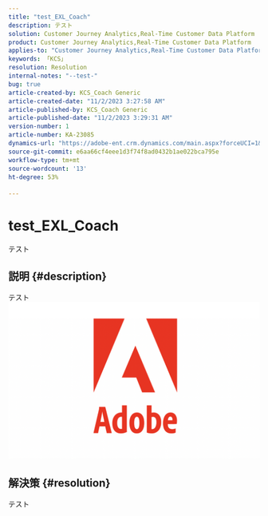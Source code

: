 ```yaml
---
title: "test_EXL_Coach"
description: テスト
solution: Customer Journey Analytics,Real-Time Customer Data Platform
product: Customer Journey Analytics,Real-Time Customer Data Platform
applies-to: "Customer Journey Analytics,Real-Time Customer Data Platform"
keywords: 「KCS」
resolution: Resolution
internal-notes: "--test-"
bug: true
article-created-by: KCS_Coach Generic
article-created-date: "11/2/2023 3:27:58 AM"
article-published-by: KCS_Coach Generic
article-published-date: "11/2/2023 3:29:31 AM"
version-number: 1
article-number: KA-23085
dynamics-url: "https://adobe-ent.crm.dynamics.com/main.aspx?forceUCI=1&pagetype=entityrecord&etn=knowledgearticle&id=20e2fbcb-2f79-ee11-8179-6045bd006a22"
source-git-commit: e6aa66cf4eee1d3f74f8ad0432b1ae022bca795e
workflow-type: tm+mt
source-wordcount: '13'
ht-degree: 53%

---
```


# test_EXL_Coach


テスト

## 説明 {#description}

テスト![](assets/___a3932c04-3079-ee11-8179-6045bd006a22___.png)

## 解決策 {#resolution}


テスト

